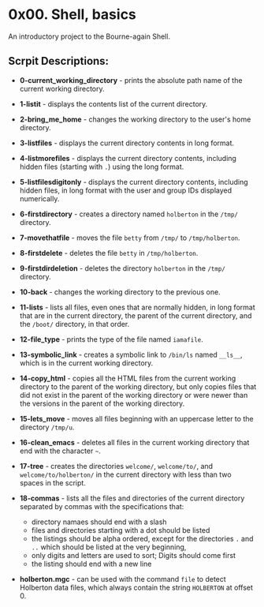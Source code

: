 # 0x00. Shell, basics
An introductory project to the Bourne-again Shell.
## Scrpit Descriptions:
* **0-current_working_directory** -  prints the absolute path name of the current working directory.

* **1-listit** - displays the contents list of the current directory.

* **2-bring_me_home** - changes the working directory to the user's home directory.

* **3-listfiles** - displays the current directory contents in long format.

* **4-listmorefiles** - displays the current directory contents, including hidden files (starting with `.`) using the long format.

* **5-listfilesdigitonly** - displays the current directory contents, including hidden files, in long format with the user and group IDs displayed numerically.

* **6-firstdirectory** - creates a directory named `holberton` in the `/tmp/` directory.

* **7-movethatfile** - moves the file `betty` from `/tmp/` to `/tmp/holberton`.

* **8-firstdelete** - deletes the file `betty` in `/tmp/holberton`.

* **9-firstdirdeletion** - deletes the directory `holberton` in the `/tmp/` directory.

* **10-back** - changes the working directory to the previous one.

* **11-lists** - lists all files, even ones that are normally hidden, in long format that are in the current directory, the parent of the current directory, and the `/boot/` directory, in that order.

* **12-file_type** - prints the type of the file named `iamafile`.

* **13-symbolic_link** - creates a symbolic link to `/bin/ls` named `__ls__`, which is in the current working directory.

* **14-copy_html** - copies all the HTML files from the current working directory to the parent of the working directory, but only copies files that did not exist in the parent of the working directory or were newer than the versions in the parent of the working directory.

* **15-lets_move** - moves all files beginning with an uppercase letter to the directory `/tmp/u`.

* **16-clean_emacs** - deletes all files in the current working directory that end with the character `~`.

* **17-tree** - creates the directories `welcome/`, `welcome/to/`, and `welcome/to/holberton/` in the current directory with less than two spaces in the script.

* **18-commas** - lists all the files and directories of the current directory separated by commas with the specifications that: 
  * directory namaes should end with a slash
  * files and directories starting with a dot should be listed
  * the listings should be alpha ordered, except for the directories `.` and `..` which should be listed at the very beginning, 
  * only digits and letters are used to sort; Digits should come first
  * the listing should end with a new line

* **holberton.mgc** - can be used with the command `file` to detect Holberton data files, which always contain the string `HOLBERTON` at offset 0.